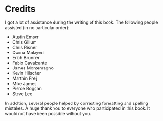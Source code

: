 # Credits

I got a lot of assistance during the writing of this book.  The following people assisted (in no
particular order):

- Austin Emser
- Chris Gillum
- Chris Risner
- Donna Malayeri
- Erich Brunner
- Fabio Cavalcante
- James Montemagno
- Kevin Hilscher
- Marthin Freij
- Mike James
- Pierce Boggan
- Steve Lee

In addition, several people helped by correcting formatting and spelling mistakes.  A huge thank you to everyone who participated in this book.  It would not have been possible without you.
